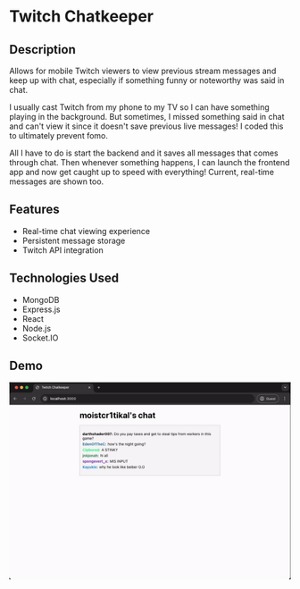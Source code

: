 # Twitch Chatkeeper

## Description
Allows for mobile Twitch viewers to view previous stream messages and keep up with chat, especially if something funny or noteworthy was said in chat.

I usually cast Twitch from my phone to my TV so I can have something playing in the background. But sometimes, I missed something said in chat and can't view it since it doesn't save previous live messages! I coded this to ultimately prevent fomo.

All I have to do is start the backend and it saves all messages that comes through chat. Then whenever something happens, I can launch the frontend app and now get caught up to speed with everything! Current, real-time messages are shown too.

## Features
- Real-time chat viewing experience
- Persistent message storage
- Twitch API integration

## Technologies Used
- MongoDB
- Express.js
- React
- Node.js
- Socket.IO

## Demo
![twitch chatkeeper demo](./client/public/twitchchatkeepr.gif)
